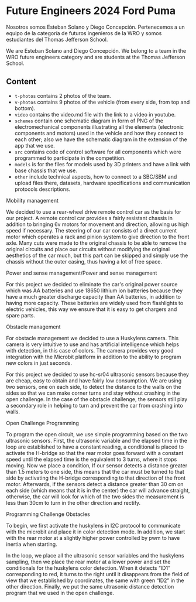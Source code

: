 Future Engineers 2024 Ford Puma
====
Nosotros somos Esteban Solano y Diego Concepción. Pertenecemos a un equipo de la categoría de futuros ingenieros de la WRO y somos estudiantes del Thomas Jefferson School.

We are Esteban Solano and Diego Concepción. We belong to a team in the WRO future engineers category and are students at the Thomas Jefferson School.

## Content

* `t-photos` contains 2 photos of the team.
* `v-photos` contains 9 photos of the vehicle (from every side, from top and bottom).
* `video` contains the video.md file with the link to a video in youtube.
* `schemes` contain one schematic diagram in form of PNG of the electromechanical components illustrating all the elements (electronic components and motors) used in the vehicle and how they connect to each other; also we have the schematic diagram in the extension of the app that we use.
* `src` contains code of control software for all components which were programmed to participate in the competition.
* `models` is for the files for models used by 3D printers and have a link with base chassis that we use.
* `other` include technical aspects, how to connect to a SBC/SBM and upload files there, datasets, hardware specifications and communication protocols descriptions.


Mobility management 

We decided to use a rear-wheel drive remote control car as the basis for our project. A remote control car provides a fairly resistant chassis in addition to bringing 6v motors for movement and direction, allowing us high speed if necessary.  The steering of our car consists of a direct current motor which operates a rack and pinion system to give direction to the front axle. Many cuts were made to the original chassis to be able to remove the original circuits and place our circuits without modifying the original aesthetics of the car much, but this part can be skipped and simply use the chassis without the outer casing, thus having a lot of free space.



Power and sense management/Power and sense management 

For this project we decided to eliminate the car's original power source which was AA batteries and use 18650 lithium ion batteries because they have a much greater discharge capacity than AA batteries, in addition to having more capacity. These batteries are widely used from flashlights to electric vehicles, this way we ensure that it is easy to get chargers and spare parts. 



Obstacle management

For obstacle management we decided to use a Huskylens camera. This camera is very intuitive to use and has artificial intelligence which helps with detection, in this case of colors. The camera provides very good integration with the Microbit platform in addition to the ability to program new colors in just seconds. 

For this project we decided to use hc-sr04 ultrasonic sensors because they are cheap, easy to obtain and have fairly low consumption. We are using two sensors, one on each side, to detect the distance to the walls on the sides so that we can make corner turns and stay without crashing in the open challenge. In the case of the obstacle challenge, the sensors still play a secondary role in helping to turn and prevent the car from crashing into walls.



Open Challenge Programming 

To program the open circuit, we use simple programming based on the two ultrasonic sensors. First, the ultrasonic variable and the elapsed time in the loop are established to have a constant reading, a conditional is placed to activate the H-bridge so that the rear motor goes forward with a constant speed until the elapsed time is the equivalent to 3 turns, where it stops moving. Now we place a condition, If our sensor detects a distance greater than 1.5 meters to one side, this means that the car must be turned to that side by activating the H-bridge corresponding to that direction of the front motor. Afterwards, if the sensors detect a distance greater than 30 cm on each side (which means that it is in the center) the car will advance straight, otherwise, the car will look for which of the two sides the measurement is less than 30cm to turn in the other direction and rectify.



Programming Challenge Obstacles 

To begin, we first activate the huskylens in I2C protocol to communicate with the microbit and place it in color detection mode. In addition, we start with the rear motor at a slightly higher power controlled by pwm to have inertia when starting. 

In the loop, we place all the ultrasonic sensor variables and the huskylens sampling, then we place the rear motor at a lower power and set the conditionals for the huskylens color detection. When it detects “ID1” corresponding to red, it turns to the right until it disappears from the field of view that we established by coordinates, the same with green “ID2” in the other direction. Finally, we put the same ultrasonic distance detection program that we used in the open challenge.
